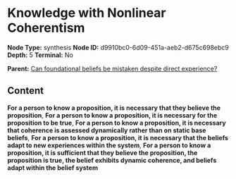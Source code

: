 # Knowledge with Nonlinear Coherentism

**Node Type:** synthesis
**Node ID:** d9910bc0-6d09-451a-aeb2-d675c698ebc9
**Depth:** 5
**Terminal:** No

**Parent:** [Can foundational beliefs be mistaken despite direct experience?](can-foundational-beliefs-be-mistaken-despite-direct-experience-antithesis-eabf56fd-0e63-4ece-9bed-c97c0adf8030.md)

## Content

**For a person to know a proposition, it is necessary that they believe the proposition**, **For a person to know a proposition, it is necessary for the proposition to be true**, **For a person to know a proposition, it is necessary that coherence is assessed dynamically rather than on static base beliefs**, **For a person to know a proposition, it is necessary that the beliefs adapt to new experiences within the system**, **For a person to know a proposition, it is sufficient that they believe the proposition, the proposition is true, the belief exhibits dynamic coherence, and beliefs adapt within the belief system**

